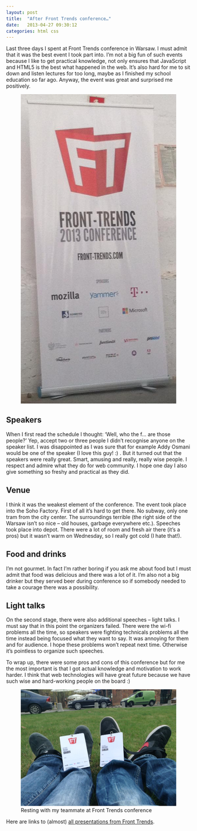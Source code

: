 ```yaml
---
layout: post
title:  "After Front Trends conference…"
date:   2013-04-27 09:30:12
categories: html css
---
```


Last three days I spent at Front Trends conference in Warsaw. I must admit that it was the best event I took part into. I’m not a big fun of such events because I like to get practical knowledge, not  only ensures that JavaScript and HTML5 is the best what happened in the web. It’s also hard for me to sit down and listen lectures for too long, maybe as I finished my school education so far ago. Anyway, the event was great and surprised me positively.

<figure>
	<img src="images/front-trends/front-trends-1.jpg" alt="Front Trends poster">
</figure>

## Speakers

When I first read the schedule I thought: ‘Well, who the f… are those people?’ Yep, accept two or three people I didn’t recognise anyone on the speaker list. I was disappointed as I was sure that for example Addy Osmani would be one of the speaker (I love this guy! :) . But it turned out that the speakers were really great. Smart, amusing and really, really wise people. I respect and admire what they do for web community. I hope one day I also give something so freshy and practical as they did.

## Venue

I think it was the weakest element of the conference. The event took place into the Soho Factory. First of all it’s hard to get there. No subway, only one tram from the city center. The surroundings terrible (the right side of the Warsaw isn’t so nice – old houses, garbage everywhere etc.). Speeches took place into depot. There were a lot of room and fresh air there (it’s a pros) but it wasn’t warm on Wednesday, so I really got cold (I hate that!).

## Food and drinks

I’m not gourmet. In fact I’m rather boring if you ask me about food but I must admit that food was delicious and there was a lot of it. I’m also not a big drinker but they served beer during conference so if somebody needed to take a courage there was a possibility.

## Light talks

On the second stage, there were also additional speeches – light talks. I must say that in this point the organizers failed. There were the wi-fi problems all the time, so speakers were fighting technicals problems all the time instead being focused what they want to say. It was annoying for them and for audience. I hope these problems won’t repeat next time. Otherwise it’s pointless to organize such speeches.

To wrap up, there were some pros and cons of this conference but for me the most important is that I got actual knowledge and motivation to work harder. I think that web technologies will have great future because we have such wise and hard-working people on the board :)

<figure>
	<img src="images/front-trends/front-trends-2.jpg" alt="Front Trends free time">
	<figcaption>Resting with my teammate at Front Trends conference</figcaption>
</figure>

Here are links to (almost) [all presentations from Front Trends][presentations].

[presentations]: http://lieutier.me/stuff/fronttrends.html

